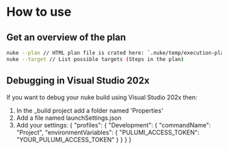 
# How to use

## Get an overview of the plan

```bash
nuke --plan // HTML plan file is crated here: `.nuke/temp/execution-plan.html`
nuke --target // List possible targets (Steps in the plan)
```
## Debugging in Visual Studio 202x

If you want to debug your nuke build using Visual Studio 202x then:

1. In the _build project add a folder named 'Properties'
2. Add a file named launchSettings.json
3. Add your settings:
{
  "profiles": {
    "Development": {
      "commandName": "Project",
      "environmentVariables": {
        "PULUMI_ACCESS_TOKEN": "YOUR_PULUMI_ACCESS_TOKEN"
      }
    }
  }
}
